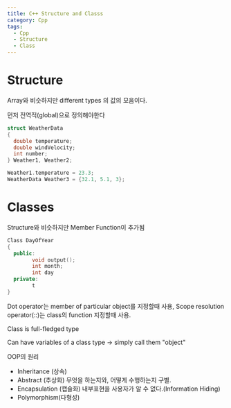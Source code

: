 ```yaml
---
title: C++ Structure and Classs
category: Cpp
tags:
  - Cpp
  - Structure
  - Class
---
```


# Structure

Array와 비슷하지만 different types 의 값의 모음이다.

먼저 전역적(global)으로 정의해야한다

~~~c++
struct WeatherData
{
  double temperature;
  double windVelocity;
  int number;
} Weather1, Weather2;

Weather1.temperature = 23.3;
WeatherData Weather3 = {32.1, 5.1, 3};
~~~

# Classes

Structure와 비슷하지만 Member Function이 추가됨

~~~c++
Class DayOfYear
{
  public:
        void output();
        int month;
        int day
  private:
        t
}

~~~



Dot operator는 member of particular object를 지정할때 사용, Scope resolution operator(::)는 class의 function 지정할때 사용.


Class is full-fledged type

Can have variables of a class type
-> simply call them "object"

OOP의 원리  
- Inheritance (상속)
- Abstract (추상화)
  무엇을 하는지와, 어떻게 수행하는지 구별.
- Encapsulation (캡슐화)
  내부표현을 사용자가 알 수 없다.(Information Hiding)
- Polymorphism(다형성)


